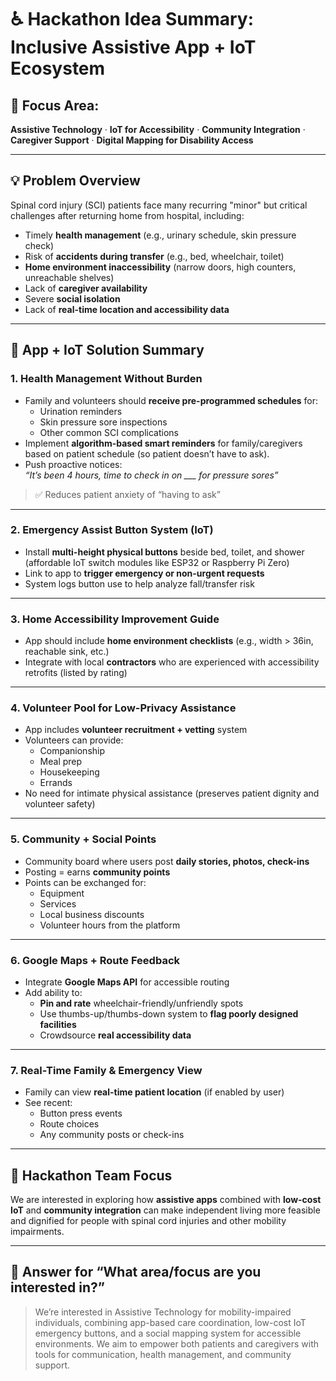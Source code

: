 # ♿ Hackathon Idea Summary: Inclusive Assistive App + IoT Ecosystem

## 🧠 Focus Area:
**Assistive Technology** · **IoT for Accessibility** · **Community Integration** · **Caregiver Support** · **Digital Mapping for Disability Access**

---

## 💡 Problem Overview
Spinal cord injury (SCI) patients face many recurring "minor" but critical challenges after returning home from hospital, including:

- Timely **health management** (e.g., urinary schedule, skin pressure check)
- Risk of **accidents during transfer** (e.g., bed, wheelchair, toilet)
- **Home environment inaccessibility** (narrow doors, high counters, unreachable shelves)
- Lack of **caregiver availability**
- Severe **social isolation**
- Lack of **real-time location and accessibility data**

---

## 📱 App + IoT Solution Summary

### 1. Health Management Without Burden
- Family and volunteers should **receive pre-programmed schedules** for:
  - Urination reminders
  - Skin pressure sore inspections
  - Other common SCI complications
- Implement **algorithm-based smart reminders** for family/caregivers based on patient schedule (so patient doesn’t have to ask).
- Push proactive notices:  
  _“It’s been 4 hours, time to check in on ___ for pressure sores”_

> ✅ Reduces patient anxiety of “having to ask”

---

### 2. Emergency Assist Button System (IoT)
- Install **multi-height physical buttons** beside bed, toilet, and shower (affordable IoT switch modules like ESP32 or Raspberry Pi Zero)
- Link to app to **trigger emergency or non-urgent requests**
- System logs button use to help analyze fall/transfer risk

---

### 3. Home Accessibility Improvement Guide
- App should include **home environment checklists** (e.g., width > 36in, reachable sink, etc.)
- Integrate with local **contractors** who are experienced with accessibility retrofits (listed by rating)

---

### 4. Volunteer Pool for Low-Privacy Assistance
- App includes **volunteer recruitment + vetting** system
- Volunteers can provide:
  - Companionship
  - Meal prep
  - Housekeeping
  - Errands
- No need for intimate physical assistance (preserves patient dignity and volunteer safety)

---

### 5. Community + Social Points
- Community board where users post **daily stories, photos, check-ins**
- Posting = earns **community points**
- Points can be exchanged for:
  - Equipment
  - Services
  - Local business discounts
  - Volunteer hours from the platform

---

### 6. Google Maps + Route Feedback
- Integrate **Google Maps API** for accessible routing
- Add ability to:
  - **Pin and rate** wheelchair-friendly/unfriendly spots
  - Use thumbs-up/thumbs-down system to **flag poorly designed facilities**
  - Crowdsource **real accessibility data**

---

### 7. Real-Time Family & Emergency View
- Family can view **real-time patient location** (if enabled by user)
- See recent:
  - Button press events
  - Route choices
  - Any community posts or check-ins

---

## 🚀 Hackathon Team Focus
We are interested in exploring how **assistive apps** combined with **low-cost IoT** and **community integration** can make independent living more feasible and dignified for people with spinal cord injuries and other mobility impairments.

---

## 📝 Answer for “What area/focus are you interested in?”
> We’re interested in Assistive Technology for mobility-impaired individuals, combining app-based care coordination, low-cost IoT emergency buttons, and a social mapping system for accessible environments. We aim to empower both patients and caregivers with tools for communication, health management, and community support.

